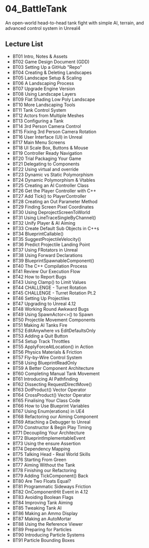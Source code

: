 # 04_BattleTank
An open-world head-to-head tank fight with simple AI, terrain, and advanced control system in Unreal4

## Lecture List
* BT01 Intro, Notes & Assets
* BT02 Game Design Document (GDD)
* BT03 Setting Up a GitHub "Repo"
* BT04 Creating & Deleting Landscapes
* BT05 Landscape Setup & Scaling
* BT06 A Landscaping Process
* BT07 Upgrade Engine Version
* BT08 Using Landscape Layers
* BT09 Flat Shading Low Poly Landscape
* BT10 More Landscaping Tools
* BT11 Tank Control System
* BT12 Actors from Multiple Meshes
* BT13 Configuring a Tank
* BT14 3rd Person Camera Control
* BT15 Fixing 3rd Person Camera Rotation
* BT16 User Interface (UI) in Unreal
* BT17 Main Menu Screens
* BT18 UI Scale Box, Buttons & Mouse
* BT19 Controller Ready Navigation
* BT20 Trial Packaging Your Game
* BT21 Delegating to Components
* BT22 Using virtual and override
* BT23 Dynamic vs Static Polymorphism
* BT24 Dynamic Polymorphism & Vtables
* BT25 Creating an AI Controller Class
* BT26 Get the Player Controller with C++
* BT27 Add Tick() to PlayerController
* BT28 Creating an Out Parameter Method
* BT29 Finding Screen Pixel Coordinates
* BT30 Using DeprojectScreenToWorld
* BT31 Using LineTraceSingleByChannel()
* BT32 Unify Player & AI Aiming
* BT33 Create Default Sub Objects in C++s
* BT34 BlueprintCallable()
* BT35 SuggestProjectileVelocity()
* BT36 Predict Projectile Landing Point
* BT37 Using FRotators in Unreal
* BT38 Using Forward Declarations
* BT39 BlueprintSpawnableComponent()
* BT40 The C++ Compilation Process
* BT41 Review Our Execution Flow
* BT42 How to Report Bugs
* BT43 Using Clamp() to Limit Values
* BT44 CHALLENGE - Turret Rotation
* BT45 CHALLENGE - Turret Rotation Pt.2
* BT46 Setting Up Projectiles
* BT47 Upgrading to Unreal 4.12
* BT48 Working Round Awkward Bugs
* BT49 Using SpawnActor<>() to Spawn
* BT50 Projectile Movement Components
* BT51 Making AI Tanks Fire
* BT52 EditAnywhere vs EditDefaultsOnly
* BT53 Adding a Quit Button
* BT54 Setup Track Throttles
* BT55 ApplyForceAtLocation() in Action
* BT56 Physics Materials & Friction
* BT57 Fly-by-Wire Control System
* BT58 Using BlueprintReadOnly
* BT59 A Better Component Architecture
* BT60 Completing Manual Tank Movement
* BT61 Introducing AI Pathfinding
* BT62 Dissecting RequestDirectMove()
* BT63 DotProduct() Vector Operator
* BT64 CrossProduct() Vector Operator
* BT65 Finalising Your Class Code
* BT66 How to Use Blueprint Variables
* BT67 Using Enum(erations) in UE4
* BT68 Refactoring our Aiming Component
* BT69 Attaching a Debugger to Unreal
* BT70 Constructor & Begin Play Timing
* BT71 Decoupling Your Architecture
* BT72 BlueprintImplementableEvent
* BT73 Using the ensure Assertion
* BT74 Dependency Mapping
* BT75 Talking Head - Real World Skills
* BT76 Starting From Green
* BT77 Aiming Without the Tank
* BT78 Finishing our Refactoring
* BT79 Adding TickComponent() Back
* BT80 Are Two Floats Equal?
* BT81 Programmatic Sideways Friction
* BT82 OnComponentHit Event in 4.12
* BT83 Avoiding Boolean Flags
* BT84 Improving Tank Aiming
* BT85 Tweaking Tank AI
* BT86 Making an Ammo Display
* BT87 Making an AutoMortar
* BT88 Using the Reference Viewer
* BT89 Preparing for Particles
* BT90 Introducing Particle Systems
* BT91 Particle Bounding Boxes